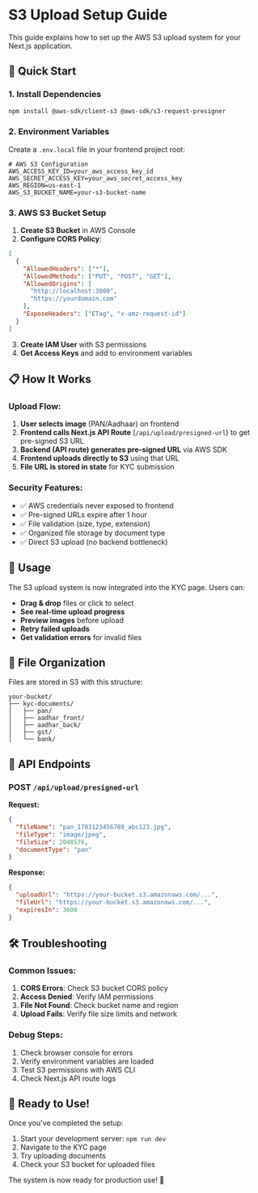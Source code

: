 # S3 Upload Setup Guide

This guide explains how to set up the AWS S3 upload system for your Next.js application.

## 🚀 Quick Start

### 1. Install Dependencies

```bash
npm install @aws-sdk/client-s3 @aws-sdk/s3-request-presigner
```

### 2. Environment Variables

Create a `.env.local` file in your frontend project root:

```env
# AWS S3 Configuration
AWS_ACCESS_KEY_ID=your_aws_access_key_id
AWS_SECRET_ACCESS_KEY=your_aws_secret_access_key
AWS_REGION=us-east-1
AWS_S3_BUCKET_NAME=your-s3-bucket-name
```

### 3. AWS S3 Bucket Setup

1. **Create S3 Bucket** in AWS Console
2. **Configure CORS Policy**:

```json
[
  {
    "AllowedHeaders": ["*"],
    "AllowedMethods": ["PUT", "POST", "GET"],
    "AllowedOrigins": [
      "http://localhost:3000",
      "https://yourdomain.com"
    ],
    "ExposeHeaders": ["ETag", "x-amz-request-id"]
  }
]
```

3. **Create IAM User** with S3 permissions
4. **Get Access Keys** and add to environment variables

## 📋 How It Works

### Upload Flow:
1. **User selects image** (PAN/Aadhaar) on frontend
2. **Frontend calls Next.js API Route** (`/api/upload/presigned-url`) to get pre-signed S3 URL
3. **Backend (API route) generates pre-signed URL** via AWS SDK
4. **Frontend uploads directly to S3** using that URL
5. **File URL is stored in state** for KYC submission

### Security Features:
- ✅ AWS credentials never exposed to frontend
- ✅ Pre-signed URLs expire after 1 hour
- ✅ File validation (size, type, extension)
- ✅ Organized file storage by document type
- ✅ Direct S3 upload (no backend bottleneck)

## 🎯 Usage

The S3 upload system is now integrated into the KYC page. Users can:

- **Drag & drop** files or click to select
- **See real-time upload progress**
- **Preview images** before upload
- **Retry failed uploads**
- **Get validation errors** for invalid files

## 📁 File Organization

Files are stored in S3 with this structure:
```
your-bucket/
├── kyc-documents/
│   ├── pan/
│   ├── aadhar_front/
│   ├── aadhar_back/
│   ├── gst/
│   └── bank/
```

## 🔧 API Endpoints

### POST `/api/upload/presigned-url`

**Request:**
```json
{
  "fileName": "pan_1703123456789_abc123.jpg",
  "fileType": "image/jpeg",
  "fileSize": 2048576,
  "documentType": "pan"
}
```

**Response:**
```json
{
  "uploadUrl": "https://your-bucket.s3.amazonaws.com/...",
  "fileUrl": "https://your-bucket.s3.amazonaws.com/...",
  "expiresIn": 3600
}
```

## 🛠️ Troubleshooting

### Common Issues:

1. **CORS Errors**: Check S3 bucket CORS policy
2. **Access Denied**: Verify IAM permissions
3. **File Not Found**: Check bucket name and region
4. **Upload Fails**: Verify file size limits and network

### Debug Steps:
1. Check browser console for errors
2. Verify environment variables are loaded
3. Test S3 permissions with AWS CLI
4. Check Next.js API route logs

## 🎉 Ready to Use!

Once you've completed the setup:
1. Start your development server: `npm run dev`
2. Navigate to the KYC page
3. Try uploading documents
4. Check your S3 bucket for uploaded files

The system is now ready for production use! 🚀

